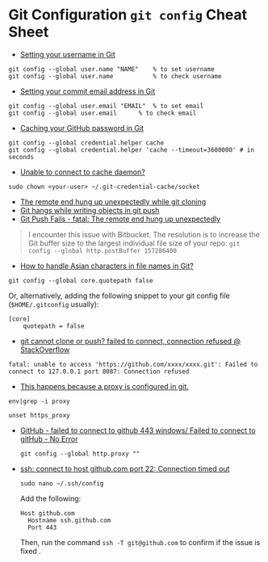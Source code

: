# Git Configuration `git config` Cheat Sheet

- [Setting your username in Git](https://help.github.com/articles/setting-your-username-in-git/)

```
git config --global user.name "NAME" 	% to set username 
git config --global user.name	     	% to check username
```

- [Setting your commit email address in Git](https://help.github.com/articles/setting-your-commit-email-address-in-git/)

```
git config --global user.email "EMAIL"	% to set email
git config --global user.email		% to check email
```

- [Caching your GitHub password in Git](https://help.github.com/articles/caching-your-github-password-in-git/)

```
git config --global credential.helper cache
git config --global credential.helper 'cache --timeout=3600000' # in seconds
```

- [Unable to connect to cache daemon?](http://stackoverflow.com/a/22711778/1833118)

```
sudo chown <your-user> ~/.git-credential-cache/socket
```

- [The remote end hung up unexpectedly while git cloning](http://stackoverflow.com/a/6849424/1833118)
- [Git hangs while writing objects in git push](http://stackoverflow.com/a/26663047/1833118)
- [Git Push Fails - fatal: The remote end hung up unexpectedly](https://confluence.atlassian.com/bitbucketserverkb/git-push-fails-fatal-the-remote-end-hung-up-unexpectedly-779171796.html)

> I encounter this issue with Bitbucket. 
> The resolution is to increase the Git buffer size to the largest individual file size of your repo: 
> `git config --global http.postBuffer 157286400`

- [How to handle Asian characters in file names in Git?](http://stackoverflow.com/a/4416780/1833118)

```
git config --global core.quotepath false
```

Or, alternatively, adding the following snippet to your git config file (`$HOME/.gitconfig` usually):

```
[core]
    quotepath = false
```

- [git cannot clone or push? failed to connect, connection refused @ StackOverflow](https://stackoverflow.com/q/24543372/1833118)

```
fatal: unable to access 'https://github.com/xxxx/xxxx.git': Failed to connect to 127.0.0.1 port 8087: Connection refused
```

  - [This happens because a proxy is configured in git.](https://stackoverflow.com/a/43137514/1833118)

  ```
  env|grep -i proxy

  unset https_proxy
  ```

- [GitHub - failed to connect to github 443 windows/ Failed to connect to gitHub - No Error](https://stackoverflow.com/a/28047670)
  ```
  git config --global http.proxy ""
  ```

- [ssh: connect to host github.com port 22: Connection timed out](https://stackoverflow.com/a/52817036)
  ```
  sudo nano ~/.ssh/config
  ```
  Add the following:
  ```
  Host github.com
    Hostname ssh.github.com
    Port 443
  ```
  Then, run the command `ssh -T git@github.com` to confirm if the issue is fixed  .
